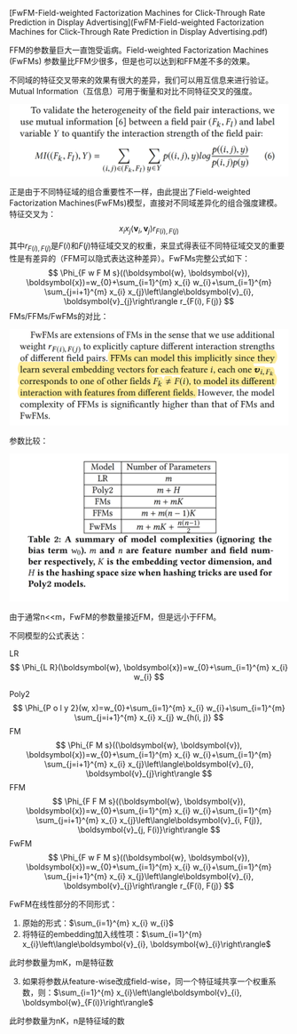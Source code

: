 [FwFM-Field-weighted Factorization Machines for Click-Through Rate Prediction in Display Advertising](FwFM-Field-weighted Factorization Machines for Click-Through Rate Prediction in Display Advertising.pdf)



FFM的参数量巨大一直饱受诟病。Field-weighted Factorization Machines (FwFMs) 参数量比FFM少很多，但是也可以达到和FFM差不多的效果。

不同域的特征交叉带来的效果有很大的差异，我们可以用互信息来进行验证。Mutual Information（互信息）可用于衡量和对比不同特征交叉的强度。

![image-20200916113332407](pics/image-20200916113332407.png)

正是由于不同特征域的组合重要性不一样，由此提出了Field-weighted Factorization Machines(FwFMs)模型，直接对不同域差异化的组合强度建模。特征交叉为：
$$
x_{i} x_{j}\left\langle\boldsymbol{v}_{i}, \boldsymbol{v}_{j}\right\rangle r_{F(i), F(j)}
$$
其中$r_{F(i), F(j)}$是$F(i)$和$F(j)$特征域交叉的权重，来显式得表征不同特征域交叉的重要性是有差异的（FFM可以隐式表达这种差异）。FwFMs完整公式如下：
$$
\Phi_{F w F M s}((\boldsymbol{w}, \boldsymbol{v}), \boldsymbol{x})=w_{0}+\sum_{i=1}^{m} x_{i} w_{i}+\sum_{i=1}^{m} \sum_{j=i+1}^{m} x_{i} x_{j}\left\langle\boldsymbol{v}_{i}, \boldsymbol{v}_{j}\right\rangle r_{F(i), F(j)}
$$
FMs/FFMs/FwFMs的对比：

![image-20200916141032448](pics/image-20200916141032448.png)

参数比较：

![image-20200916141257050](pics/image-20200916141257050.png)

由于通常n<<m，FwFM的参数量接近FM，但是远小于FFM。

不同模型的公式表达：

LR
$$
\Phi_{L R}(\boldsymbol{w}, \boldsymbol{x})=w_{0}+\sum_{i=1}^{m} x_{i} w_{i}
$$

Poly2
$$
\Phi_{P o l y 2}(w, x)=w_{0}+\sum_{i=1}^{m} x_{i} w_{i}+\sum_{i=1}^{m} \sum_{j=i+1}^{m} x_{i} x_{j} w_{h(i, j)}
$$
FM
$$
\Phi_{F M s}((\boldsymbol{w}, \boldsymbol{v}), \boldsymbol{x})=w_{0}+\sum_{i=1}^{m} x_{i} w_{i}+\sum_{i=1}^{m} \sum_{j=i+1}^{m} x_{i} x_{j}\left\langle\boldsymbol{v}_{i}, \boldsymbol{v}_{j}\right\rangle
$$
FFM
$$
\Phi_{F F M s}((\boldsymbol{w}, \boldsymbol{v}), \boldsymbol{x})=w_{0}+\sum_{i=1}^{m} x_{i} w_{i}+\sum_{i=1}^{m} \sum_{j=i+1}^{m} x_{i} x_{j}\left\langle\boldsymbol{v}_{i, F(j)}, \boldsymbol{v}_{j, F(i)}\right\rangle
$$
FwFM
$$
\Phi_{F w F M s}((\boldsymbol{w}, \boldsymbol{v}), \boldsymbol{x})=w_{0}+\sum_{i=1}^{m} x_{i} w_{i}+\sum_{i=1}^{m} \sum_{j=i+1}^{m} x_{i} x_{j}\left\langle\boldsymbol{v}_{i}, \boldsymbol{v}_{j}\right\rangle r_{F(i), F(j)}
$$



FwFM在线性部分的不同形式：

1. 原始的形式：$\sum_{i=1}^{m} x_{i} w_{i}$
2. 将特征的embedding加入线性项：$\sum_{i=1}^{m} x_{i}\left\langle\boldsymbol{v}_{i}, \boldsymbol{w}_{i}\right\rangle$

此时参数量为mK，m是特征数

3. 如果将参数从feature-wise改成field-wise，同一个特征域共享一个权重系数，则：$\sum_{i=1}^{m} x_{i}\left\langle\boldsymbol{v}_{i}, \boldsymbol{w}_{F(i)}\right\rangle$

此时参数量为nK，n是特征域的数









































